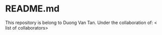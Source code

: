 # README.md
This repository is belong to Duong Van Tan. Under the collaboration of: < list of collaborators>
